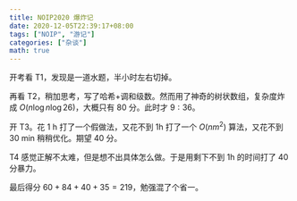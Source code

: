 ```yaml
---
title: NOIP2020 爆炸记
date: 2020-12-05T22:39:17+08:00
tags: ["NOIP", "游记"]
categories: ["杂谈"]
math: true
---
```


开考看 T1，发现是一道水题，半小时左右切掉。

再看 T2，稍加思考，写了哈希+调和级数。然而用了神奇的树状数组，复杂度炸成 $O(n\log n\log 26)$，大概只有 $80$ 分。此时才 $9:36$。

开 T3。花 $1$ h 打了一个假做法，又花不到 1h 打了一个 $O(nm^2)$ 算法，又花不到 $30$ min 稍稍优化。期望 $40$ 分。

T4 感觉正解不太难，但是想不出具体怎么做。于是用剩下不到 1h 的时间打了 $40$ 分暴力。

最后得分 $60+84+40+35=219$，勉强混了个省一。
